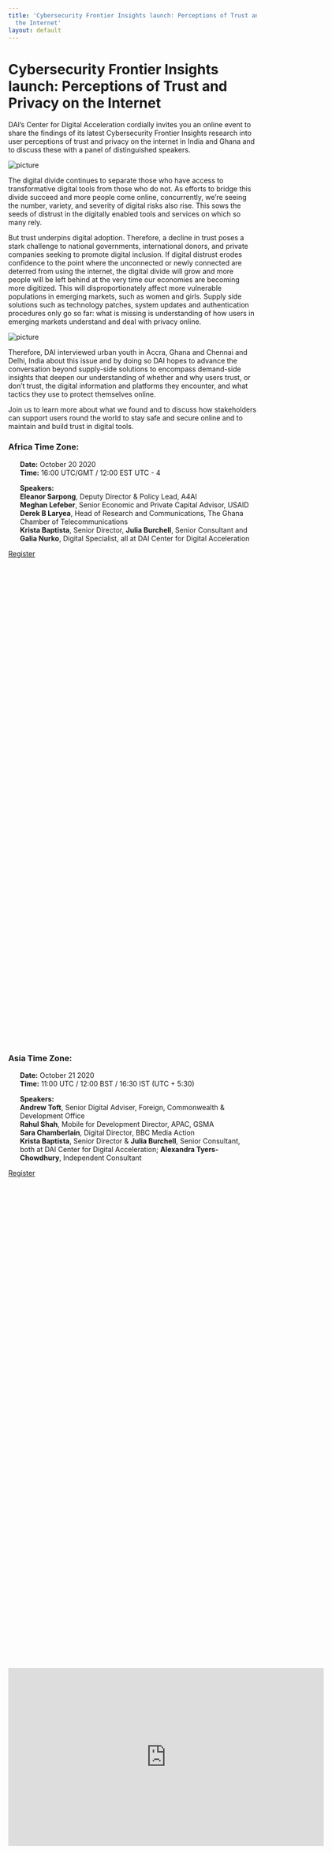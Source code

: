 ```yaml
---
title: 'Cybersecurity Frontier Insights launch: Perceptions of Trust and Privacy on
  the Internet'
layout: default
---
```


# Cybersecurity Frontier Insights launch: Perceptions of Trust and Privacy on the Internet

DAI’s Center for Digital Acceleration cordially invites you an online event to share the findings of its latest Cybersecurity Frontier Insights research into user perceptions of trust and privacy on the internet in India and Ghana and to discuss these with a panel of distinguished speakers. 

![picture](/uploads/insights-pic-1.jpg)

The digital divide continues to separate those who have access to transformative digital tools from those who do not. As efforts to bridge this divide succeed and more people come online, concurrently, we’re seeing the number, variety, and severity of digital risks also rise. This sows the seeds of distrust in the digitally enabled tools and services on which so many rely. 

But trust underpins digital adoption.  Therefore, a decline in trust poses a stark challenge to national governments, international donors, and private companies seeking to promote digital inclusion. If digital distrust erodes confidence to the point where the unconnected or newly connected are deterred from using the internet, the digital divide will grow and more people will be left behind at the very time our economies are becoming more digitized. This will disproportionately affect more vulnerable populations in emerging markets, such as women and girls. Supply side solutions such as technology patches, system updates and authentication procedures only go so far: what is missing is understanding of how users in emerging markets understand and deal with privacy online.

![picture](/uploads/insights-pic-2.jpg)

Therefore, DAI interviewed urban youth in Accra, Ghana and Chennai and Delhi, India about this issue and by doing so DAI hopes to advance the conversation beyond supply-side solutions to encompass demand-side insights that deepen our understanding of whether and why users trust, or don’t trust, the digital information and platforms they encounter, and what tactics they use to protect themselves online. 

Join us to learn more about what we found and to discuss how stakeholders can support users round the world to stay safe and secure online and to maintain and build trust in digital tools.

<aside>
  <h3>Africa Time Zone:</h3>
  <ul style="list-style-type: none;">
    <li><strong>Date:</strong> October 20 2020</li>
    <li><strong>Time:</strong> 16:00 UTC/GMT / 12:00 EST UTC - 4</li>
  </ul>
  <ul style="list-style-type: none;">
    <li><strong>Speakers:</strong></li>
    <li><strong>Eleanor Sarpong</strong>, Deputy Director & Policy Lead, A4AI</li>
    <li><strong>Meghan Lefeber</strong>, Senior Economic and Private Capital Advisor, USAID</li>
    <li><strong>Derek B Laryea</strong>, Head of Research and Communications, The Ghana Chamber of Telecommunications
    </li>
    <li><strong>Krista Baptista</strong>, Senior Director, <strong>Julia Burchell</strong>, Senior Consultant and
      <strong>Galia Nurko</strong>, Digital Specialist, all at DAI
      Center for Digital Acceleration</li>
  </ul>
  <p><a href="https://us02web.zoom.us/meeting/register/tZwoc-uhpz4qEty-30MRyun_6LTOzNl8hASL"
      class="primary-block--button">Register<svg class="redirect" viewBox="0 0 36 70"
        preserveAspectRatio="xMinYMax meet">
        <use xlink:href="#redirect"></use>
      </svg></a></p>
</aside>

<aside>
  <h3>Asia Time Zone:</h3>
  <ul style="list-style-type: none;">
    <li><strong>Date:</strong> October 21 2020</li>
    <li><strong>Time:</strong> 11:00 UTC / 12:00 BST / 16:30 IST (UTC + 5:30)</li>
  </ul>
  <ul style="list-style-type: none;">
    <li><strong>Speakers:</strong></li>
    <li><strong>Andrew Toft</strong>, Senior Digital Adviser, Foreign, Commonwealth & Development Office</li>
    <li><strong>Rahul Shah</strong>, Mobile for Development Director, APAC, GSMA</li>
    <li><strong>Sara Chamberlain</strong>, Digital Director, BBC Media Action</li>
    <li><strong>Krista Baptista</strong>, Senior Director & <strong>Julia Burchell</strong>, Senior Consultant, both at
      DAI Center for Digital Acceleration;
      <strong>Alexandra Tyers-Chowdhury</strong>, Independent Consultant</li>
  </ul>
  <p><a href="https://us02web.zoom.us/meeting/register/tZwvf-CqrDMsEtWzzH-HXP3XHz57_D6CSS-d"
      class="primary-block--button">Register<svg class="redirect" viewBox="0 0 36 70"
        preserveAspectRatio="xMinYMax meet">
        <use xlink:href="#redirect"></use>
      </svg></a></p>
</aside>

<iframe src="https://player.vimeo.com/video/470421424" width="640" height="360" frameborder="0" allow="autoplay; fullscreen" allowfullscreen></iframe>